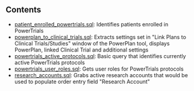 
## Contents
* [patient_enrolled_powertrials.sql](./patient_enrolled_powertrials.sql): Identifies patients enrolled in PowerTrials 
* [powerplan_to_clinical_trials.sql](./powerplan_to_clinical_trials.sql): Extracts settings set in "Link Plans to Clinical Trials/Studies" window of the PowerPlan tool, displays PowerPlan, linked Clinical Trial and additional settings 
* [powertrials_active_protocols.sql](./powertrials_active_protocols.sql): Basic query that identifies currently active PowerTrials protocols 
* [powertrials_user_roles.sql](./powertrials_user_roles.sql): Gets user roles for PowerTrials protocols 
* [research_accounts.sql](./research_accounts.sql): Grabs active research accounts that would be used to populate order entry field "Research Account" 
